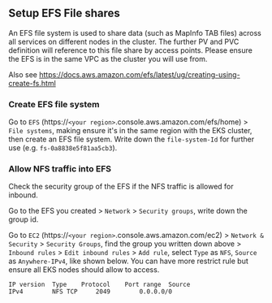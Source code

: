 ## Setup EFS File shares

An EFS file system is used to share data (such as MapInfo TAB files) across all services on different nodes in the cluster. The further PV and PVC definition will reference to this file share by access points. Please ensure the EFS is in the same VPC as the cluster you will use from.

Also see https://docs.aws.amazon.com/efs/latest/ug/creating-using-create-fs.html

### Create EFS file system

Go to `EFS` (https://`<your region>`.console.aws.amazon.com/efs/home) > `File systems`, making ensure it's in the same region with the EKS cluster, then create an EFS file system. Write down the `file-system-Id` for further use (e.g. `fs-0a8838e5f81aa5cb3`).

### Allow NFS traffic into EFS

Check the security group of the EFS if the NFS traffic is allowed for inbound. 

Go to the EFS you created > `Network` > `Security groups`, write down the group id.

Go to `EC2` (https://`<your region>`.console.aws.amazon.com/ec2) > `Network & Security` > `Security Groups`, find the group you written down above > `Inbound rules` > `Edit inbound rules` > `Add rule`, select `Type` as `NFS`, `Source` as `Anywhere-IPv4`, like shown below. You can have more restrict rule but ensure all EKS nodes should allow to access.
```
IP version	Type	Protocol	Port range	Source
IPv4		NFS	TCP		2049		0.0.0.0/0
```
